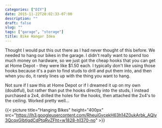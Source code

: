 ```yaml
---
categories: ["DIY"]
date: 2015-11-22T20:02:33-07:00
description: ""
draft: false
slug: ""
tags: ["garage", "storage"]
title: Bike Hangar Idea
---
```


Thought I would put this out there as I had never thought of this before.
We needed to hang our bikes in the garage. I didn't really want to spend too
much money on hardware, so we just got the cheap hooks that you can get at
Home Depot - they were like $1.50 each. I typically don't like using those
hooks because it's a pain to find studs to drill and put them into, and then
when you do, it rarely lines up with the thing you want to hang.

Not sure if I saw this at Home Depot or if I dreamed it up on my own (doubtful),
but rather than put the hooks directly into the studs, I instead purchased a
2x4, drilled the holes for the hooks, then attached the 2x4's to the ceiling.
Worked pretty well...

{{< picture title="Hanging Bikes" height="400px" src="https://lh3.googleusercontent.com/RheuiGvcekH63h14Z0ukArbk_AQlv3QcqxGlbtlgdCdPtqRvZFht=w1828-h1370-no" >}}

